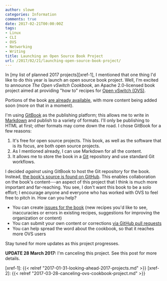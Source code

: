 ```yaml
---
author: slowe
categories: Information
comments: true
date: 2017-02-21T00:00:00Z
tags:
- Linux
- CLI
- OVS
- Networking
- Writing
title: Launching an Open Source Book Project
url: /2017/02/21/launching-open-source-book-project/
---
```


In [my list of planned 2017 projects][xref-1], I mentioned that one thing I'd like to do this year is launch an open source book project. Well, I'm excited to announce _The Open vSwitch Cookbook_, an Apache 2.0-licensed book project aimed at providing "how to" recipes for [Open vSwitch (OVS)][link-1].

Portions of the book [are already available][link-3], with more content being added soon (more on that in a moment).

I'm using [GitBook][link-4] as the publishing platform; this allows me to write in [Markdown][link-5] and publish to a variety of formats. I'll only be publishing to HTML at first; other formats may come down the road. I chose GitBook for a few reasons:

1. It's free for open source projects. This book, as well as the software that is its focus, are both open source projects.
2. As I mentioned already, I can use Markdown for all the content.
3. It allows me to store the book in a [Git][link-8] repository and use standard Git workflows.

I decided _against_ using GitBook to host the Git repository for the book. Instead, [the book's source is found on GitHub][link-2]. This enables collaboration on the book's content---an aspect of this project that I think is much more important and far-reaching. You see, I don't want this book to be a solo effort; I encourage anyone and everyone who has worked with OVS to feel free to pitch in. How can you help?

* You can create [issues for the book][link-6] (new recipes you'd like to see, inaccuracies or errors in existing recipes, suggestions for improving the organization or content)
* You can submit your own content or corrections [via GitHub pull requests][link-7]
* You can help spread the word about the cookbook, so that it reaches more OVS users

Stay tuned for more updates as this project progresses.

**UPDATE 28 March 2017:** I'm canceling this project. See this post for more details.



[link-1]: http://openvswitch.org/
[link-2]: https://github.com/scottslowe/ovs-cookbook
[link-3]: https://www.gitbook.com/book/scottslowe/ovs-cookbook/details
[link-4]: https://www.gitbook.com/
[link-5]: https://en.wikipedia.org/wiki/Markdown
[link-6]: https://github.com/scottslowe/ovs-cookbook/issues
[link-7]: https://github.com/scottslowe/ovs-cookbook/pulls
[link-8]: https://git-scm.com/
[xref-1]: {{< relref "2017-01-31-looking-ahead-2017-projects.md" >}}
[xref-2]: {{< relref "2017-03-28-canceling-ovs-cookbook-project.md" >}}
